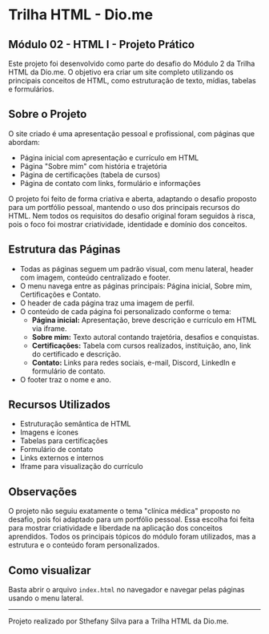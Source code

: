 
# Trilha HTML - Dio.me
## Módulo 02 - HTML I - Projeto Prático

Este projeto foi desenvolvido como parte do desafio do Módulo 2 da Trilha HTML da Dio.me. O objetivo era criar um site completo utilizando os principais conceitos de HTML, como estruturação de texto, mídias, tabelas e formulários.

## Sobre o Projeto

O site criado é uma apresentação pessoal e profissional, com páginas que abordam:
- Página inicial com apresentação e currículo em HTML
- Página "Sobre mim" com história e trajetória
- Página de certificações (tabela de cursos)
- Página de contato com links, formulário e informações

O projeto foi feito de forma criativa e aberta, adaptando o desafio proposto para um portfólio pessoal, mantendo o uso dos principais recursos do HTML. Nem todos os requisitos do desafio original foram seguidos à risca, pois o foco foi mostrar criatividade, identidade e domínio dos conceitos.

## Estrutura das Páginas

- Todas as páginas seguem um padrão visual, com menu lateral, header com imagem, conteúdo centralizado e footer.
- O menu navega entre as páginas principais: Página inicial, Sobre mim, Certificações e Contato.
- O header de cada página traz uma imagem de perfil.
- O conteúdo de cada página foi personalizado conforme o tema:
    - **Página inicial:** Apresentação, breve descrição e currículo em HTML via iframe.
    - **Sobre mim:** Texto autoral contando trajetória, desafios e conquistas.
    - **Certificações:** Tabela com cursos realizados, instituição, ano, link do certificado e descrição.
    - **Contato:** Links para redes sociais, e-mail, Discord, LinkedIn e formulário de contato.
- O footer traz o nome e ano.

## Recursos Utilizados

- Estruturação semântica de HTML
- Imagens e ícones
- Tabelas para certificações
- Formulário de contato
- Links externos e internos
- Iframe para visualização do currículo

## Observações

O projeto não seguiu exatamente o tema "clínica médica" proposto no desafio, pois foi adaptado para um portfólio pessoal. Essa escolha foi feita para mostrar criatividade e liberdade na aplicação dos conceitos aprendidos. Todos os principais tópicos do módulo foram utilizados, mas a estrutura e o conteúdo foram personalizados.

## Como visualizar

Basta abrir o arquivo `index.html` no navegador e navegar pelas páginas usando o menu lateral.

---
Projeto realizado por Sthefany Silva para a Trilha HTML da Dio.me.